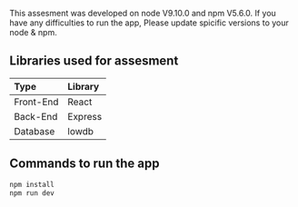 This assesment was developed on node V9.10.0 and npm V5.6.0. If you have any difficulties to run the app, Please update spicific versions to your node & npm.

## Libraries used for assesment

| Type      | Library |
| :-------- | :------ |
| Front-End | React   |
| Back-End  | Express |
| Database  | lowdb   |

## Commands to run the app

```sh
npm install
npm run dev
```
